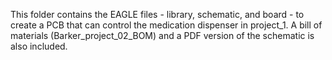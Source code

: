 This folder contains the EAGLE files - library, schematic, and board - to create a PCB that can control the medication dispenser in project_1. A bill of materials (Barker_project_02_BOM) and a PDF version of the schematic is also included.

